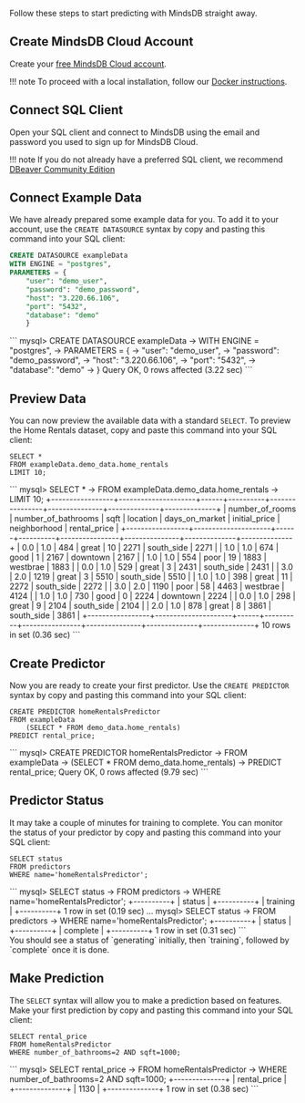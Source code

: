 Follow these steps to start predicting with MindsDB straight away.

## Create MindsDB Cloud Account
Create your [free MindsDB Cloud account](https://cloud.mindsdb.com/signup).

!!! note
	To proceed with a local installation, follow our [Docker instructions](/deployment/docker).

## Connect SQL Client
Open your SQL client and connect to MindsDB using the email and password you used to sign up for MindsDB Cloud.

!!! note
	If you do not already have a preferred SQL client, we recommend [DBeaver Community Edition](https://dbeaver.io/download/)

## Connect Example Data
We have already prepared some example data for you.  To add it to your account, use the `CREATE DATASOURCE` syntax by copy and pasting this command into your SQL client:</li>
``` sql
CREATE DATASOURCE exampleData
WITH ENGINE = "postgres",
PARAMETERS = { 
	"user": "demo_user",
	"password": "demo_password",
	"host": "3.220.66.106",
	"port": "5432",
	"database": "demo"
	}
```
<div id="create-datasource">
  <style>
    #create-datasource code { background-color: #353535; color: #f5f5f5 }
  </style>
```
mysql> CREATE DATASOURCE exampleData
    -> WITH ENGINE = "postgres",
    -> PARAMETERS = {
    -> "user": "demo_user",
    -> "password": "demo_password",
    -> "host": "3.220.66.106",
    -> "port": "5432",
    -> "database": "demo"
    -> }
Query OK, 0 rows affected (3.22 sec)
```
</div>

## Preview Data
You can now preview the available data with a standard `SELECT`.  To preview the Home Rentals dataset, copy and paste this command into your SQL client:
```
SELECT * 
FROM exampleData.demo_data.home_rentals
LIMIT 10;
```
<div id="preview-data">
<style>
    #preview-data code { background-color: #353535; color: #f5f5f5 }
</style>
```
mysql> SELECT * 
    -> FROM exampleData.demo_data.home_rentals
    -> LIMIT 10;
+-----------------+---------------------+------+----------+----------------+---------------+--------------+--------------+
| number_of_rooms | number_of_bathrooms | sqft | location | days_on_market | initial_price | neighborhood | rental_price |
+-----------------+---------------------+------+----------+----------------+---------------+--------------+--------------+
| 0.0             | 1.0                 | 484  | great    | 10             | 2271          | south_side   | 2271         |
| 1.0             | 1.0                 | 674  | good     | 1              | 2167          | downtown     | 2167         |
| 1.0             | 1.0                 | 554  | poor     | 19             | 1883          | westbrae     | 1883         |
| 0.0             | 1.0                 | 529  | great    | 3              | 2431          | south_side   | 2431         |
| 3.0             | 2.0                 | 1219 | great    | 3              | 5510          | south_side   | 5510         |
| 1.0             | 1.0                 | 398  | great    | 11             | 2272          | south_side   | 2272         |
| 3.0             | 2.0                 | 1190 | poor     | 58             | 4463          | westbrae     | 4124         |
| 1.0             | 1.0                 | 730  | good     | 0              | 2224          | downtown     | 2224         |
| 0.0             | 1.0                 | 298  | great    | 9              | 2104          | south_side   | 2104         |
| 2.0             | 1.0                 | 878  | great    | 8              | 3861          | south_side   | 3861         |
+-----------------+---------------------+------+----------+----------------+---------------+--------------+--------------+
10 rows in set (0.36 sec)
```
</div>

## Create Predictor
Now you are ready to create your first predictor.  Use the `CREATE PREDICTOR` syntax by copy and pasting this command into your SQL client:
```
CREATE PREDICTOR homeRentalsPredictor
FROM exampleData
	(SELECT * FROM demo_data.home_rentals)
PREDICT rental_price;
```
<div id="create-predictor">
  <style>
    #create-predictor code { background-color: #353535; color: #f5f5f5 }
  </style>
```
mysql> CREATE PREDICTOR homeRentalsPredictor
    -> FROM exampleData
    -> (SELECT * FROM demo_data.home_rentals)
    -> PREDICT rental_price;
Query OK, 0 rows affected (9.79 sec)
```
</div>

## Predictor Status
It may take a couple of minutes for training to complete.  You can monitor the status of your predictor by copy and pasting this command into your SQL client:
```
SELECT status
FROM predictors
WHERE name='homeRentalsPredictor';
```
<div id="predictor-status">
  <style>
    #predictor-status code { background-color: #353535; color: #f5f5f5 }
  </style>
```
mysql> SELECT status
    -> FROM predictors
    -> WHERE name='homeRentalsPredictor';
+----------+
| status   |
+----------+
| training |
+----------+
1 row in set (0.19 sec)
...
mysql> SELECT status
    -> FROM predictors
    -> WHERE name='homeRentalsPredictor';
+----------+
| status   |
+----------+
| complete |
+----------+
1 row in set (0.31 sec)
```
</div>
You should see a status of `generating` initially, then `training`, followed by `complete` once it is done.  

## Make Prediction
The `SELECT` syntax will allow you to make a prediction based on features.  Make your first prediction by copy and pasting this command into your SQL client:
```
SELECT rental_price
FROM homeRentalsPredictor
WHERE number_of_bathrooms=2 AND sqft=1000;
```
<div id="make-prediction">
  <style>
    #make-prediction code { background-color: #353535; color: #f5f5f5 }
  </style>
```
mysql> SELECT rental_price
    -> FROM homeRentalsPredictor
    -> WHERE number_of_bathrooms=2 AND sqft=1000;
+--------------+
| rental_price |
+--------------+
| 1130         |
+--------------+
1 row in set (0.38 sec)
```
</div>